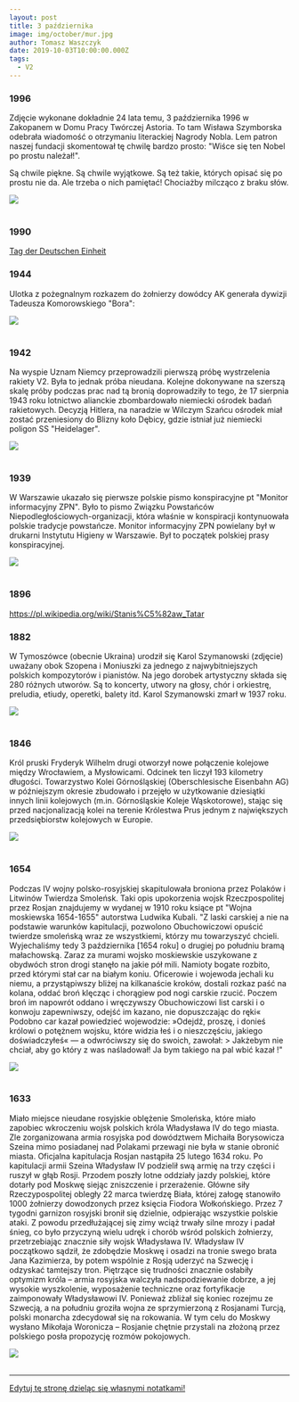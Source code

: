 ```yaml
---
layout: post
title: 3 października
image: img/october/mur.jpg
author: Tomasz Waszczyk
date: 2019-10-03T10:00:00.000Z
tags:
  - V2
---
```


### 1996

Zdjęcie wykonane dokładnie 24 lata temu, 3 października 1996 w Zakopanem w Domu Pracy Twórczej Astoria. To tam Wisława Szymborska odebrała wiadomość o otrzymaniu literackiej Nagrody Nobla. Lem patron naszej fundacji skomentował tę chwilę bardzo prosto: "Wiśce się ten Nobel po prostu należał!".

Są chwile piękne. Są chwile wyjątkowe. Są też takie, których opisać się po prostu nie da. Ale trzeba o nich pamiętać! Chociażby milcząco z braku słów.

<img src="./img/october/szymborska.jpeg"><br><br>

### 1990

<a href="https://en.wikipedia.org/wiki/German_Unity_Day" target="_blank">Tag der Deutschen Einheit</a>

### 1944

Ulotka z pożegnalnym rozkazem do żołnierzy dowódcy AK generała dywizji Tadeusza Komorowskiego "Bora":

<img src="./img/october/notatka.jpg"/><br><br>

### 1942

Na wyspie Uznam Niemcy przeprowadzili pierwszą próbę wystrzelenia rakiety V2. Była to jednak próba nieudana. Kolejne dokonywane na szerszą skalę próby podczas prac nad tą bronią doprowadziły to tego, że 17 sierpnia 1943 roku lotnictwo alianckie zbombardowało niemiecki ośrodek badań rakietowych. Decyzją Hitlera, na naradzie w Wilczym Szańcu ośrodek miał zostać przeniesiony do Blizny koło Dębicy, gdzie istniał już niemiecki poligon SS "Heidelager".

<img src="./img/october/v2.jpg"/><br><br>

### 1939

W Warszawie ukazało się pierwsze polskie pismo konspiracyjne pt "Monitor informacyjny ZPN".
Było to pismo Związku Powstańców Niepodległościowych-organizacji, która właśnie w konspiracji kontynuowała polskie tradycje powstańcze.
Monitor informacyjny ZPN powielany był w drukarni Instytutu Higieny w Warszawie.
Był to początek polskiej prasy konspiracyjnej.

<img src="./img/october/monitor2.jpg"/><br><br>

### 1896

https://pl.wikipedia.org/wiki/Stanis%C5%82aw_Tatar

### 1882

W Tymoszówce (obecnie Ukraina) urodził się Karol Szymanowski (zdjęcie) uważany obok Szopena i Moniuszki za jednego z najwybitniejszych polskich kompozytorów i pianistów.
Na jego dorobek artystyczny składa się 280 różnych utworów. Są to koncerty, utwory na głosy, chór i orkiestrę, preludia, etiudy, operetki, balety itd.
Karol Szymanowski zmarł w 1937 roku.

<img src="./img/october/szymanowski.jpg"/><br><br>

### 1846

Król pruski Fryderyk Wilhelm drugi otworzył nowe połączenie kolejowe między Wrocławiem, a Mysłowicami. Odcinek ten liczył 193 kilometry długości. Towarzystwo Kolei Górnośląskiej (Oberschlesische Eisenbahn AG) w późniejszym okresie zbudowało i przejęło w użytkowanie dziesiątki innych linii kolejowych (m.in. Górnośląskie Koleje Wąskotorowe), stając się przed nacjonalizacją kolei na terenie Królestwa Prus jednym z największych
przedsiębiorstw kolejowych w Europie.

<img src="./img/october/kolej.jpg"/><br><br>

### 1654

Podczas IV wojny polsko-rosyjskiej skapitulowała broniona przez Polaków i Litwinów Twierdza Smoleńsk.
Taki opis upokorzenia wojsk Rzeczpospolitej przez Rosjan znajdujemy w wydanej w 1910 roku ksiące pt "Wojna moskiewska 1654-1655" autorstwa Ludwika Kubali.
"Z laski carskiej a nie na podstawie warunków kapitulacji, pozwolono Obuchowiczowi opuścić twierdze smoleńską  wraz ze wszystkiemi, którzy mu towarzyszyć chcieli. Wyjechaliśmy tedy 3 października [1654 roku] o drugiej po południu bramą małachowską.
Zaraz za murami wojsko moskiewskie uszykowane z obydwóch stron drogi stanęło na jakie pół mili. Namioty bogate rozbito, przed którymi stał car na białym koniu. Oficerowie i wojewoda jechali ku niemu, a przystąpiwszy bliżej na kilkanaście kroków, dostali rozkaz paść na kolana, oddać broń klęcząc i chorągiew pod nogi carskie rzucić. Poczem broń im napowrót oddano i wręczywszy Obuchowiczowi list carski i o konwoju zapewniwszy, odejść im kazano, nie dopuszczając do ręki«
Podobno car kazał powiedzieć wojewodzie: »Odejdź, proszę, i donieś królowi o potężnem wojsku, które widzia­ łeś i o nieszczęściu, jakiego doświadczyłeś« — a odwróciwszy się do swoich, zawołał: > Jakżebym nie chciał, aby go który z was naśladował! Ja bym takiego na pal wbić kazał !"

<img src="./img/october/twierdza.jpg"/><br><br>

### 1633

Miało miejsce nieudane rosyjskie oblężenie Smoleńska, które miało zapobiec wkroczeniu wojsk polskich króla Władysława IV do tego miasta. Zle zorganizowana armia rosyjska pod dowództwem Michaiła Borysowicza Szeina mimo posiadanej nad Polakami przewagi nie była w stanie obronić miasta.
Oficjalna kapitulacja Rosjan nastąpiła 25 lutego 1634 roku.
Po kapitulacji armii Szeina Władysław IV podzielił swą armię na trzy części i ruszył w głąb Rosji. Przodem poszły lotne oddziały jazdy polskiej, które dotarły pod Moskwę siejąc zniszczenie i przerażenie. Główne siły Rzeczypospolitej obległy 22 marca twierdzę Biała, której załogę stanowiło 1000 żołnierzy dowodzonych przez księcia Fiodora Wołkońskiego. Przez 7 tygodni garnizon rosyjski bronił się dzielnie, odpierając wszystkie polskie ataki. Z powodu przedłużającej się zimy wciąż trwały silne mrozy i padał śnieg, co było przyczyną wielu udręk i chorób wśród polskich żołnierzy, przetrzebiając znacznie siły wojsk Władysława IV.
Władysław IV początkowo sądził, że zdobędzie
Moskwę i osadzi na tronie swego brata Jana
Kazimierza, by potem wspólnie z Rosją uderzyć na Szwecję i odzyskać tamtejszy tron. Piętrzące się trudności znacznie osłabiły optymizm króla – armia rosyjska walczyła nadspodziewanie dobrze, a jej wysokie wyszkolenie, wyposażenie techniczne oraz fortyfikacje zaimponowały Władysławowi IV. Ponieważ zbliżał się koniec rozejmu ze Szwecją, a na południu groziła wojna ze sprzymierzoną z Rosjanami Turcją, polski monarcha zdecydował się na rokowania. W tym celu do Moskwy wysłano Mikołaja Woronicza – Rosjanie chętnie przystali na
złożoną przez polskiego posła propozycję rozmów pokojowych.

<img src="./img/october/smolensk.jpg"/><br><br>

---

<a href="https://github.com/TomaszWaszczyk/historia.waszczyk.com/edit/master/src/content/october-3.md" target="_blank">Edytuj tę stronę dzieląc się własnymi notatkami!</a>
